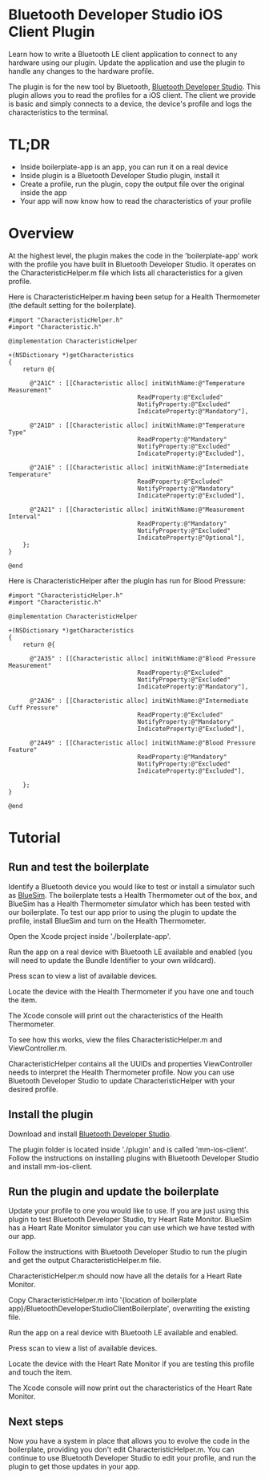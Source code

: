 # Bluetooth Developer Studio iOS Client Plugin

Learn how to write a Bluetooth LE client application to connect to any hardware using our plugin. Update the application and use the plugin to handle any changes to the hardware profile.

The plugin is for the new tool by Bluetooth, [Bluetooth Developer Studio](http://www.bluetooth.com/SiteCollectionDocuments/developer-studio/bluetooth-developer-studio.aspx). This plugin allows you to read the profiles for a iOS client. The client we provide is basic and simply connects to a device, the device's profile and logs the characteristics to the terminal.

# TL;DR

* Inside boilerplate-app is an app, you can run it on a real device
* Inside plugin is a Bluetooth Developer Studio plugin, install it
* Create a profile, run the plugin, copy the output file over the original inside the app
* Your app will now know how to read the characteristics of your profile

# Overview

At the highest level, the plugin makes the code in the 'boilerplate-app' work with the profile you have built in Bluetooth Developer Studio. It operates on the CharacteristicHelper.m file which lists all characteristics for a given profile.

Here is CharacteristicHelper.m having been setup for a Health Thermometer (the default setting for the boilerplate).

    #import "CharacteristicHelper.h"
    #import "Characteristic.h"

    @implementation CharacteristicHelper

    +(NSDictionary *)getCharacteristics
    {
        return @{
      
          @"2A1C" : [[Characteristic alloc] initWithName:@"Temperature Measurement"   
                                        ReadProperty:@"Excluded" 
                                        NotifyProperty:@"Excluded" 
                                        IndicateProperty:@"Mandatory"],
      
          @"2A1D" : [[Characteristic alloc] initWithName:@"Temperature Type"   
                                        ReadProperty:@"Mandatory" 
                                        NotifyProperty:@"Excluded" 
                                        IndicateProperty:@"Excluded"],
      
          @"2A1E" : [[Characteristic alloc] initWithName:@"Intermediate Temperature"   
                                        ReadProperty:@"Excluded" 
                                        NotifyProperty:@"Mandatory" 
                                        IndicateProperty:@"Excluded"],
      
          @"2A21" : [[Characteristic alloc] initWithName:@"Measurement Interval"   
                                        ReadProperty:@"Mandatory" 
                                        NotifyProperty:@"Excluded" 
                                        IndicateProperty:@"Optional"],
        };
    }

    @end

Here is CharacteristicHelper after the plugin has run for Blood Pressure:

    #import "CharacteristicHelper.h"
    #import "Characteristic.h"

    @implementation CharacteristicHelper

    +(NSDictionary *)getCharacteristics
    {
        return @{
      
          @"2A35" : [[Characteristic alloc] initWithName:@"Blood Pressure Measurement"   
                                        ReadProperty:@"Excluded" 
                                        NotifyProperty:@"Excluded" 
                                        IndicateProperty:@"Mandatory"],
      
          @"2A36" : [[Characteristic alloc] initWithName:@"Intermediate Cuff Pressure"   
                                        ReadProperty:@"Excluded" 
                                        NotifyProperty:@"Mandatory" 
                                        IndicateProperty:@"Excluded"],
      
          @"2A49" : [[Characteristic alloc] initWithName:@"Blood Pressure Feature"   
                                        ReadProperty:@"Mandatory" 
                                        NotifyProperty:@"Excluded" 
                                        IndicateProperty:@"Excluded"],
      
        };
    }

    @end

# Tutorial

## Run and test the boilerplate

Identify a Bluetooth device you would like to test or install a simulator such as [BlueSim](https://github.com/AttackPattern/BlueSim). The boilerplate tests a Health Thermometer out of the box, and BlueSim has a Health Thermometer simulator which has been tested with our boilerplate. To test our app prior to using the plugin to update the profile, install BlueSim and turn on the Health Thermometer.

Open the Xcode project inside './boilerplate-app'.

Run the app on a real device with Bluetooth LE available and enabled (you will need to update the Bundle Identifier to your own wildcard).

Press scan to view a list of available devices. 

Locate the device with the Health Thermometer if you have one and touch the item.

The Xcode console will print out the characteristics of the Health Thermometer.

To see how this works, view the files CharacteristicHelper.m and ViewController.m.

CharacteristicHelper contains all the UUIDs and properties ViewController needs to interpret the Health Thermometer profile. Now you can use Bluetooth Developer Studio to update CharacteristicHelper with your desired profile.

## Install the plugin

Download and install [Bluetooth Developer Studio](http://www.bluetooth.com/SiteCollectionDocuments/developer-studio/bluetooth-developer-studio.aspx).

The plugin folder is located inside './plugin' and is called 'mm-ios-client'. Follow the instructions on installing plugins with Bluetooth Developer Studio and install mm-ios-client.

## Run the plugin and update the boilerplate

Update your profile to one you would like to use. If you are just using this plugin to test Bluetooth Developer Studio, try Heart Rate Monitor. BlueSim has a Heart Rate Monitor simulator you can use which we have tested with our app.

Follow the instructions with Bluetooth Developer Studio to run the plugin and get the output CharacteristicHelper.m file.

CharacteristicHelper.m should now have all the details for a Heart Rate Monitor.

Copy CharacteristicHelper.m into '{location of boilerplate app}/BluetoothDeveloperStudioClientBoilerplate', overwriting the existing file.

Run the app on a real device with Bluetooth LE available and enabled.

Press scan to view a list of available devices. 

Locate the device with the Heart Rate Monitor if you are testing this profile and touch the item.

The Xcode console will now print out the characteristics of the Heart Rate Monitor.

## Next steps

Now you have a system in place that allows you to evolve the code in the boilerplate, providing you don't edit CharacteristicHelper.m. You can continue to use Bluetooth Developer Studio to edit your profile, and run the plugin to get those updates in your app.
